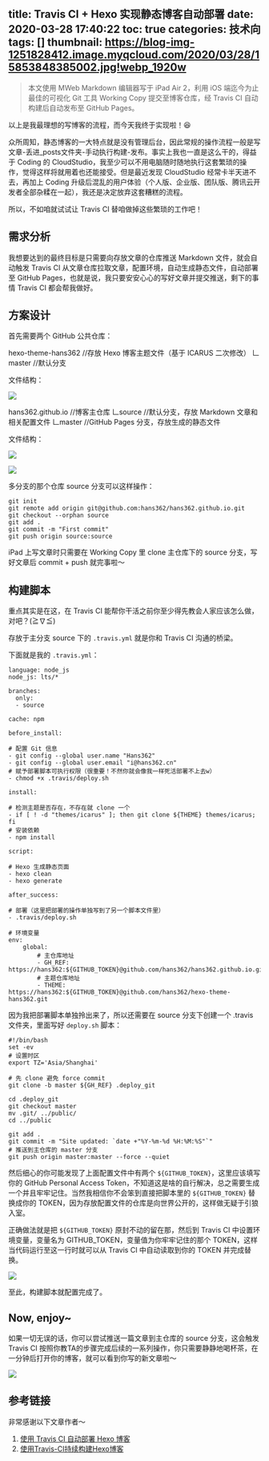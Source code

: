 title: Travis CI + Hexo 实现静态博客自动部署
date: 2020-03-28 17:40:22
toc: true
categories: 技术向
tags: []
thumbnail: https://blog-img-1251828412.image.myqcloud.com/2020/03/28/15853848385002.jpg!webp_1920w
---
> 本文使用 MWeb Markdown 编辑器写于 iPad Air 2，利用 iOS 端迄今为止最佳的可视化 Git 工具 Working Copy 提交至博客仓库，经 Travis CI 自动构建后自动发布至 GitHub Pages。

以上是我最理想的写博客的流程，而今天我终于实现啦！😆

众所周知，静态博客的一大特点就是没有管理后台，因此常规的操作流程一般是写文章-丢进_posts文件夹-手动执行构建-发布。事实上我也一直是这么干的，得益于 Coding 的 CloudStudio，我至少可以不用电脑随时随地执行这套繁琐的操作，觉得这样将就用着也还能接受。但是最近发现 CloudStudio 经常卡半天进不去，再加上 Coding 升级后混乱的用户体验（个人版、企业版、团队版、腾讯云开发者全部杂糅在一起），我还是决定放弃这套糟糕的流程。

所以，不如咱就试试让 Travis CI 替咱做掉这些繁琐的工作吧！

<!--more-->

## 需求分析

我想要达到的最终目标是只需要向存放文章的仓库推送 Markdown 文件，就会自动触发 Travis CI 从文章仓库拉取文章，配置环境，自动生成静态文件，自动部署至 GitHub Pages，也就是说，我只要安安心心的写好文章并提交推送，剩下的事情 Travis CI 都会帮我做好。

## 方案设计

首先需要两个 GitHub 公共仓库：

hexo-theme-hans362 //存放 Hexo 博客主题文件（基于 ICARUS 二次修改）
𠃊master //默认分支

文件结构：

![](https://blog-img-1251828412.image.myqcloud.com/2020/03/28/15853825237235.jpg!webp_1920w)

hans362.github.io //博客主仓库
𠃊source //默认分支，存放 Markdown 文章和相关配置文件
𠃊master //GitHub Pages 分支，存放生成的静态文件

文件结构：

![](https://blog-img-1251828412.image.myqcloud.com/2020/03/28/15853825371753.jpg!webp_1920w)

![](https://blog-img-1251828412.image.myqcloud.com/2020/03/28/15853825532780.jpg!webp_1920w)

多分支的那个仓库 source 分支可以这样操作：

```
git init
git remote add origin git@github.com:hans362/hans362.github.io.git
git checkout --orphan source
git add .
git commit -m "First commit"
git push origin source:source
```

iPad 上写文章时只需要在 Working Copy 里 clone 主仓库下的 source 分支，写好文章后 commit + push 就完事啦～

## 构建脚本

重点其实是在这，在 Travis CI 能帮你干活之前你至少得先教会人家应该怎么做，对吧？(≧∇≦)

存放于主分支 source 下的 `.travis.yml` 就是你和 Travis CI 沟通的桥梁。

下面就是我的 `.travis.yml`：

```
language: node_js
node_js: lts/*

branches:
  only:
  - source

cache: npm

before_install:

# 配置 Git 信息
- git config --global user.name "Hans362"
- git config --global user.email "i@hans362.cn"
# 赋予部署脚本可执行权限（很重要！不然你就会像我一样死活部署不上去w）
- chmod +x .travis/deploy.sh

install:

# 检测主题是否存在，不存在就 clone 一个
- if [ ! -d "themes/icarus" ]; then git clone ${THEME} themes/icarus; fi
# 安装依赖
- npm install

script:

# Hexo 生成静态页面
- hexo clean
- hexo generate

after_success:

# 部署（这里把部署的操作单独写到了另一个脚本文件里）
- .travis/deploy.sh

# 环境变量
env:
    global:
        # 主仓库地址
        - GH_REF: https://hans362:${GITHUB_TOKEN}@github.com/hans362/hans362.github.io.git
        # 主题仓库地址
        - THEME: https://hans362:${GITHUB_TOKEN}@github.com/hans362/hexo-theme-hans362.git
```

因为我把部署脚本单独拎出来了，所以还需要在 source 分支下创建一个 .travis 文件夹，里面写好 `deploy.sh` 脚本：

```
#!/bin/bash
set -ev
# 设置时区
export TZ='Asia/Shanghai'

# 先 clone 避免 force commit
git clone -b master ${GH_REF} .deploy_git

cd .deploy_git
git checkout master
mv .git/ ../public/
cd ../public

git add .
git commit -m "Site updated: `date +"%Y-%m-%d %H:%M:%S"`"
# 推送到主仓库的 master 分支
git push origin master:master --force --quiet
```

然后细心的你可能发现了上面配置文件中有两个 `${GITHUB_TOKEN}`，这里应该填写你的 GitHub Personal Access Token，不知道这是啥的自行解决，总之需要生成一个并且牢牢记住。当然我相信你不会笨到直接把脚本里的 `${GITHUB_TOKEN}` 替换成你的 TOKEN，因为存放配置文件的仓库是向世界公开的，这样做无疑于引狼入室。

正确做法就是把 `${GITHUB_TOKEN}` 原封不动的留在那，然后到 Travis CI 中设置环境变量，变量名为 GITHUB_TOKEN，变量值为你牢牢记住的那个 TOKEN，这样当代码运行至这一行时就可以从 Travis CI 中自动读取到你的 TOKEN 并完成替换。

![](https://blog-img-1251828412.image.myqcloud.com/2020/03/28/15853840923226.jpg!webp_1920w)

至此，构建脚本就配置完成了。

## Now, enjoy~

如果一切无误的话，你可以尝试推送一篇文章到主仓库的 source 分支，这会触发 Travis CI 按照你教TA的步骤完成后续的一系列操作，你只需要静静地喝杯茶，在一分钟后打开你的博客，就可以看到你写的新文章啦～

![](https://blog-img-1251828412.image.myqcloud.com/2020/03/28/15853843896828.jpg!webp_1920w)

## 参考链接

非常感谢以下文章作者～

1. [使用 Travis CI 自动部署 Hexo 博客](https://printempw.github.io/deploy-hexo-blog-automatically-with-travis-ci/)
2. [使用Travis-CI持续构建Hexo博客](https://www.jianshu.com/p/f8fb2d949c95)
